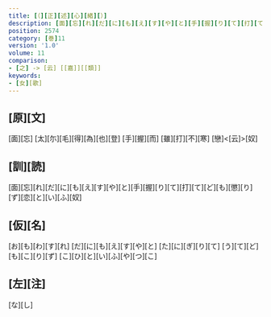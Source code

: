 ```yaml
---
title: [（][正][述][心][緒][）]
description: [面][忘][れ][だ][に][も][え][す][や][と][手][握][り][て][打][て][ど][も][懲][り][ず][恋][と][い][ふ][奴]
position: 2574
category: [巻]11
version: '1.0'
volume: 11
comparison:
- [之] -> [云] [[嘉]][[類]]
keywords:
- [女][歌]
---
```


## [原][文]

[面][忘] [太][尓][毛][得][為][也][登] [手][握][而] [雖][打][不][寒] [戀]<[云]>[奴]

## [訓][読]

[面][忘][れ][だ][に][も][え][す][や][と][手][握][り][て][打][て][ど][も][懲][り][ず][恋][と][い][ふ][奴]

## [仮][名]

[お][も][わ][す][れ] [だ][に][も][え][す][や][と] [た][に][ぎ][り][て] [う][て][ど][も][こ][り][ず] [こ][ひ][と][い][ふ][や][つ][こ]

## [左][注]

[な][し]
